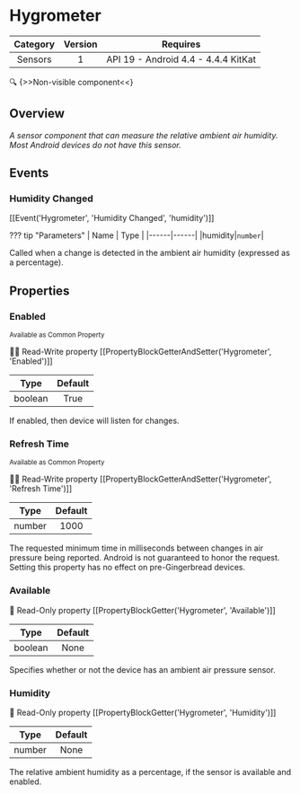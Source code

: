 # Hygrometer

| Category | Version | Requires |
|:--------:|:-------:|:--------:|
|Sensors|1|API 19 - Android 4.4 - 4.4.4 KitKat|

:mag: {>>Non-visible component<<}

## Overview

_A sensor component that can measure the relative ambient air humidity. Most Android devices do not have this sensor._

## Events

### Humidity Changed

[[Event('Hygrometer', 'Humidity Changed', 'humidity')]]

??? tip "Parameters"
    | Name | Type |
    |------|------|
    |humidity|`number`|


Called when a change is detected in the ambient air humidity (expressed as a percentage).

## Properties

### Enabled

<small>Available as Common Property</small>

:eyes::pencil: Read-Write property
[[PropertyBlockGetterAndSetter('Hygrometer', 'Enabled')]]

| Type | Default |
|:----:|:-------:|
|boolean|True|

If enabled, then device will listen for changes.

### Refresh Time

<small>Available as Common Property</small>

:eyes::pencil: Read-Write property
[[PropertyBlockGetterAndSetter('Hygrometer', 'Refresh Time')]]

| Type | Default |
|:----:|:-------:|
|number|1000|

The requested minimum time in milliseconds between changes in air pressure being reported. Android is not guaranteed to honor the request. Setting this property has no effect on pre-Gingerbread devices.

### Available



:eyes: Read-Only property
[[PropertyBlockGetter('Hygrometer', 'Available')]]

| Type | Default |
|:----:|:-------:|
|boolean|None|

Specifies whether or not the device has an ambient air pressure sensor.

### Humidity



:eyes: Read-Only property
[[PropertyBlockGetter('Hygrometer', 'Humidity')]]

| Type | Default |
|:----:|:-------:|
|number|None|

The relative ambient humidity as a percentage, if the sensor is available and enabled.